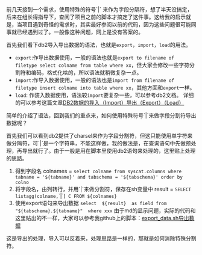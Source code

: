 
﻿前几天接到一个需求，使用特殊的符号\`|\` 来作为字段分隔符，想了半天没搞定，后来在组长得指导下，查阅了项目之前的脚本才搞定了这件事。这给我的启示就是，当项目遇到奇怪的需求时，其实最好参阅以前的代码，因为这些问题很可能同事就已经遇到过了。一般像这种问题，网上是没有答案的。

首先我们看下db2导入导出数据的语法，也就是`export`，`import`，`load`的用法。
- `export`:作导出数据使用，一般的语法也就是`export to filename of filetype select colname from table where xx`，但大家会修改一些字符分割符和编码，格式化啥的，所以语法就稍微复杂一点。
- `import`:作导入数据使用，一般的语法也是`import from filename of filetype insert colname into table where xx`，其他方面和`export`一样。
- `load`: 作装入数据使用，语法较`import`要复杂一些，可以参考db2文档。
详细的可以参考这篇文章[DB2数据的导入（Import）导出（Export）（Load）](http://blog.itpub.net/7899089/viewspace-700191/)

简单的介绍了语法，回到我们的重点来，如何使用特殊符号\`|\`来做字段分割符导出数据呢？

首先我们可以看到db2提供了charsel来作为字段分割符，但这只能使用单字符来做分隔符，可\`|\`是一个字符串，不能这样做，我的做法是，在查询语句中先做预处理，再导出就行了。由于一般是用在脚本里使用db2语句来处理的，这里贴上处理的思路。
1. 得到字段名
colnames = `select colname from syscat.columns where tabname = '${tabname}' and tabschema = '${tabschema}' order by colno`
2. 将字段名，由列转行，并用\`|\`来做分割符，保存在sh变量中
result = `SELECT listagg(colname,`\`|\`)` C FROM ${colnames}`
3. 使用export语句来导出数据
`select  ${result}  as field from "${tabschema}.${tabname}"  where xxx`
由于md的显示问题，实际的代码和这里贴出的不一样，大家可以参考我github上的脚本：[export_data.sh导出数据](https://github.com/ragrok/LearnDB2)

这是导出的处理，导入可以反着来，处理思路是一样的，那就是如何消除特殊分割符。
